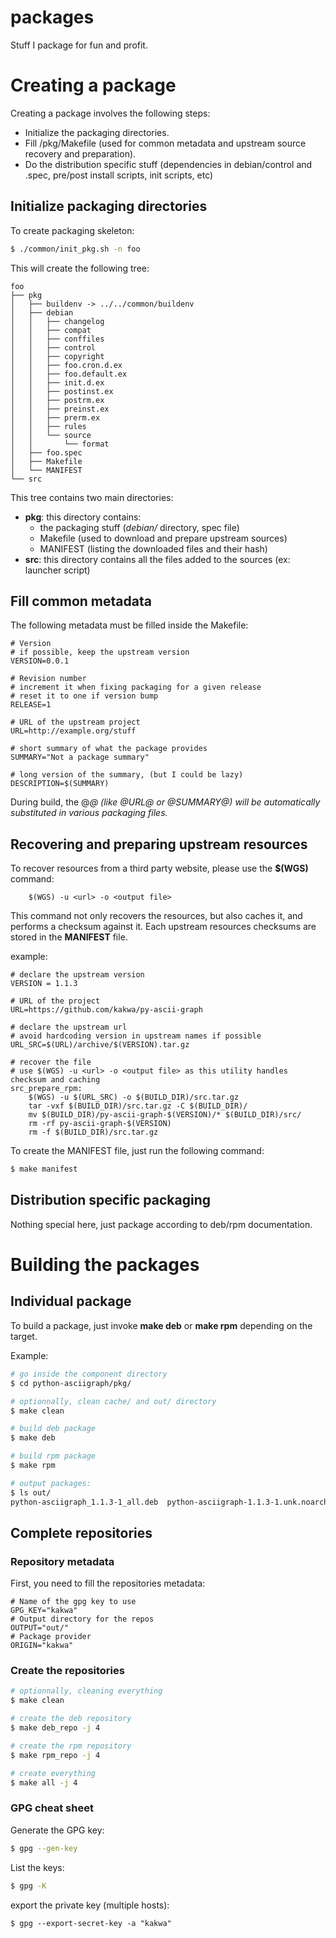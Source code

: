 # packages

Stuff I package for fun and profit.

# Creating a package

Creating a package <foo> involves the following steps:

* Initialize the packaging directories.
* Fill <foo>/pkg/Makefile (used for common metadata and upstream source recovery and preparation).
* Do the distribution specific stuff (dependencies in debian/control and <foo>.spec, pre/post install scripts, init scripts, etc)

## Initialize packaging directories

To create packaging skeleton:

```bash
$ ./common/init_pkg.sh -n foo
```

This will create the following tree:

```
foo
├── pkg
│   ├── buildenv -> ../../common/buildenv
│   ├── debian
│   │   ├── changelog
│   │   ├── compat
│   │   ├── conffiles
│   │   ├── control
│   │   ├── copyright
│   │   ├── foo.cron.d.ex
│   │   ├── foo.default.ex
│   │   ├── init.d.ex
│   │   ├── postinst.ex
│   │   ├── postrm.ex
│   │   ├── preinst.ex
│   │   ├── prerm.ex
│   │   ├── rules
│   │   └── source
│   │       └── format
│   ├── foo.spec
│   ├── Makefile
│   └── MANIFEST
└── src
```

This tree contains two main directories:

* **pkg**: this directory contains:
    * the packaging stuff (*debian/* directory, spec file)
    * Makefile (used to download and prepare upstream sources)
    * MANIFEST (listing the downloaded files and their hash)
* **src**: this directory contains all the files added to the sources (ex: launcher script)

## Fill common metadata

The following metadata must be filled inside the Makefile:

```
# Version
# if possible, keep the upstream version
VERSION=0.0.1

# Revision number
# increment it when fixing packaging for a given release
# reset it to one if version bump
RELEASE=1

# URL of the upstream project
URL=http://example.org/stuff

# short summary of what the package provides
SUMMARY="Not a package summary"

# long version of the summary, (but I could be lazy)
DESCRIPTION=$(SUMMARY)
```

During build, the @<VAR>@ (like @URL@ or @SUMMARY@) will be automatically substituted in various packaging files.

## Recovering and preparing upstream resources

To recover resources from a third party website, please use the **$(WGS)** command:

```
    $(WGS) -u <url> -o <output file>
```

This command not only recovers the resources, but also caches it, and performs a checksum against it.
Each upstream resources checksums are stored in the **MANIFEST** file.

example:

```make
# declare the upstream version
VERSION = 1.1.3

# URL of the project 
URL=https://github.com/kakwa/py-ascii-graph

# declare the upstream url
# avoid hardcoding version in upstream names if possible
URL_SRC=$(URL)/archive/$(VERSION).tar.gz

# recover the file
# use $(WGS) -u <url> -o <output file> as this utility handles checksum and caching
src_prepare_rpm:
    $(WGS) -u $(URL_SRC) -o $(BUILD_DIR)/src.tar.gz
    tar -vxf $(BUILD_DIR)/src.tar.gz -C $(BUILD_DIR)/
    mv $(BUILD_DIR)/py-ascii-graph-$(VERSION)/* $(BUILD_DIR)/src/
    rm -rf py-ascii-graph-$(VERSION)
    rm -f $(BUILD_DIR)/src.tar.gz
```

To create the MANIFEST file, just run the following command:

```bash
$ make manifest
```

## Distribution specific packaging

Nothing special here, just package according to deb/rpm documentation.

# Building the packages

## Individual package 

To build a package, just invoke **make deb** or **make rpm** depending on the target.

Example:

```bash
# go inside the component directory
$ cd python-asciigraph/pkg/

# optionnally, clean cache/ and out/ directory
$ make clean

# build deb package
$ make deb

# build rpm package
$ make rpm

# output packages:
$ ls out/
python-asciigraph_1.1.3-1_all.deb  python-asciigraph-1.1.3-1.unk.noarch.rpm
```

## Complete repositories

### Repository metadata

First, you need to fill the repositories metadata:

```make
# Name of the gpg key to use
GPG_KEY="kakwa"
# Output directory for the repos
OUTPUT="out/"
# Package provider
ORIGIN="kakwa"
```

### Create the repositories

```bash
# optionnally, cleaning everything
$ make clean

# create the deb repository
$ make deb_repo -j 4

# create the rpm repository
$ make rpm_repo -j 4

# create everything
$ make all -j 4
```

### GPG cheat sheet

Generate the GPG key:

```bash
$ gpg --gen-key
```

List the keys:
```bash
$ gpg -K
```

export the private key (multiple hosts):
```
$ gpg --export-secret-key -a "kakwa"
```
